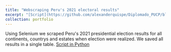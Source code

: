 ```yaml
---
title: "Webscraping Peru's 2021 electoral results"
excerpt: "[Script](https://github.com/alexanderquispe/Diplomado_PUCP/blob/main/Lecture_7/Assignment_4/group_3_ass_4.ipynb): We use Selenium to scrape ONPE's webpage<br/><img src='/images/500x300.png'>"
collection: portfolio
---
```


Using Selenium we scraped Peru's 2021 presidential election results for all continents, countrys and estates when election were realized. We saved all results in a single table.
[Script in Python](https://github.com/alexanderquispe/Diplomado_PUCP/blob/main/Lecture_7/Assignment_4/group_3_ass_4.ipynb)
